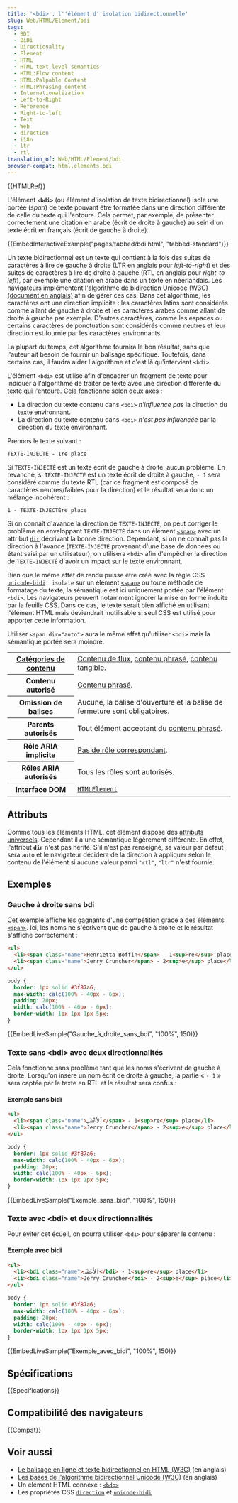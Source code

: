 ```yaml
---
title: '<bdi> : l''élément d''isolation bidirectionnelle'
slug: Web/HTML/Element/bdi
tags:
  - BDI
  - BiDi
  - Directionality
  - Element
  - HTML
  - HTML text-level semantics
  - HTML:Flow content
  - HTML:Palpable Content
  - HTML:Phrasing content
  - Internationalization
  - Left-to-Right
  - Reference
  - Right-to-left
  - Text
  - Web
  - direction
  - i18n
  - ltr
  - rtl
translation_of: Web/HTML/Element/bdi
browser-compat: html.elements.bdi
---
```

{{HTMLRef}}

L'élément **`<bdi>`** (ou élément d'isolation de texte bidirectionnel) isole une portée (_span_) de texte pouvant être formatée dans une direction différente de celle du texte qui l'entoure. Cela permet, par exemple, de présenter correctement une citation en arabe (écrit de droite à gauche) au sein d'un texte écrit en français (écrit de gauche à droite).

{{EmbedInteractiveExample("pages/tabbed/bdi.html", "tabbed-standard")}}

Un texte bidirectionnel est un texte qui contient à la fois des suites de caractères à lire de gauche à droite (LTR en anglais pour _left-to-right_) et des suites de caractères à lire de droite à gauche (RTL en anglais pour _right-to-left_), par exemple une citation en arabe dans un texte en néerlandais. Les navigateurs implémentent [l'algorithme de bidirection Unicode (W3C)(document en anglais)](https://www.w3.org/International/articles/inline-bidi-markup/uba-basics) afin de gérer ces cas. Dans cet algorithme, les caractères ont une direction implicite : les caractères latins sont considérés comme allant de gauche à droite et les caractères arabes comme allant de droite à gauche par exemple. D'autres caractères, comme les espaces ou certains caractères de ponctuation sont considérés comme neutres et leur direction est fournie par les caractères environnants.

La plupart du temps, cet algorithme fournira le bon résultat, sans que l'auteur ait besoin de fournir un balisage spécifique. Toutefois, dans certains cas, il faudra aider l'algorithme et c'est là qu'intervient `<bdi>`.

L'élément `<bdi>` est utilisé afin d'encadrer un fragment de texte pour indiquer à l'algorithme de traiter ce texte avec une direction différente du texte qui l'entoure. Cela fonctionne selon deux axes :

- La direction du texte contenu dans `<bdi>` _n'influence pas_ la direction du texte environnant.
- La direction du texte contenu dans `<bdi>` _n'est pas influencée_ par la direction du texte environnant.

Prenons le texte suivant :

```plain
TEXTE-INJECTÉ - 1re place
```

Si `TEXTE-INJECTÉ` est un texte écrit de gauche à droite, aucun problème. En revanche, si `TEXTE-INJECTÉ` est un texte écrit de droite à gauche, `- 1` sera considéré comme du texte RTL (car ce fragment est composé de caractères neutres/faibles pour la direction) et le résultat sera donc un mélange incohérent :

```plain
1 - TEXTE-INJECTÉre place
```

Si on connaît d'avance la direction de `TEXTE-INJECTÉ`, on peut corriger le problème en enveloppant `TEXTE-INJECTÉ` dans un élément [`<span>`](/fr/docs/Web/HTML/Element/span) avec un attribut [`dir`](/fr/docs/Web/HTML/Global_attributes#attr-dir) décrivant la bonne direction. Cependant, si on ne connaît pas la direction à l'avance (`TEXTE-INJECTÉ` provenant d'une base de données ou étant saisi par un utilisateur), on utilisera `<bdi>` afin d'empêcher la direction de `TEXTE-INJECTÉ` d'avoir un impact sur le texte environnant.

Bien que le même effet de rendu puisse être créé avec la règle CSS [`unicode-bidi`](/fr/docs/Web/CSS/unicode-bidi)`: isolate` sur un élément [`<span>`](/fr/docs/Web/HTML/Element/span) ou toute méthode de formatage du texte, la sémantique est ici uniquement portée par l'élément `<bdi>`. Les navigateurs peuvent notamment ignorer la mise en forme induite par la feuille CSS. Dans ce cas, le texte serait bien affiché en utilisant l'élément HTML mais deviendrait inutilisable si seul CSS est utilisé pour apporter cette information.

Utiliser `<span dir="auto">` aura le même effet qu'utiliser `<bdi>` mais la sémantique portée sera moindre.

<table class="properties">
  <tbody>
    <tr>
      <th scope="row">
        <a href="/fr/docs/Web/Guide/HTML/Content_categories"
          >Catégories de contenu</a
        >
      </th>
      <td>
        <a href="/fr/docs/Web/Guide/HTML/Content_categories#flow_content"
          >Contenu de flux</a
        >,
        <a href="/fr/docs/Web/Guide/HTML/Content_categories#phrasing_content"
          >contenu phrasé</a
        >,
        <a href="/fr/docs/Web/Guide/HTML/Content_categories#palpable_content"
          >contenu tangible</a
        >.
      </td>
    </tr>
    <tr>
      <th scope="row">Contenu autorisé</th>
      <td>
        <a href="/fr/docs/Web/Guide/HTML/Content_categories#phrasing_content"
          >Contenu phrasé</a
        >.
      </td>
    </tr>
    <tr>
      <th scope="row">Omission de balises</th>
      <td>
        Aucune, la balise d'ouverture et la balise de fermeture sont
        obligatoires.
      </td>
    </tr>
    <tr>
      <th scope="row">Parents autorisés</th>
      <td>
        Tout élément acceptant du
        <a href="/fr/docs/Web/Guide/HTML/Content_categories#phrasing_content"
          >contenu phrasé</a
        >.
      </td>
    </tr>
    <tr>
      <th scope="row">Rôle ARIA implicite</th>
      <td>
        <a href="https://www.w3.org/TR/html-aria/#dfn-no-corresponding-role"
          >Pas de rôle correspondant</a
        >.
      </td>
    </tr>
    <tr>
      <th scope="row">Rôles ARIA autorisés</th>
      <td>Tous les rôles sont autorisés.</td>
    </tr>
    <tr>
      <th scope="row">Interface DOM</th>
      <td>
        <a href="/fr/docs/Web/API/HTMLElement"><code>HTMLElement</code></a>
      </td>
    </tr>
  </tbody>
</table>

## Attributs

Comme tous les éléments HTML, cet élément dispose des [attributs universels](/fr/docs/Web/HTML/Global_attributes). Cependant il a une sémantique légèrement différente. En effet, l'attribut **`dir`** n'est pas hérité. S'il n'est pas renseigné, sa valeur par défaut sera `auto` et le navigateur décidera de la direction à appliquer selon le contenu de l'élément si aucune valeur parmi `"rtl"`, `"ltr"` n'est fournie.

## Exemples

### Gauche à droite sans bdi

Cet exemple affiche les gagnants d'une compétition grâce à des éléments [`<span>`](/fr/docs/Web/HTML/Element/span). Ici, les noms ne s'écrivent que de gauche à droite et le résultat s'affiche correctement :

```html
<ul>
  <li><span class="name">Henrietta Boffin</span> - 1<sup>re</sup> place</li>
  <li><span class="name">Jerry Cruncher</span> - 2<sup>e</sup> place</li>
</ul>
```

```css hidden
body {
  border: 1px solid #3f87a6;
  max-width: calc(100% - 40px - 6px);
  padding: 20px;
  width: calc(100% - 40px - 6px);
  border-width: 1px 1px 1px 5px;
}
```

{{EmbedLiveSample("Gauche_à_droite_sans_bdi", "100%", 150)}}

### Texte sans \<bdi> avec deux directionnalités

Cela fonctionne sans problème tant que les noms s'écrivent de gauche à droite. Lorsqu'on insère un nom écrit de droite à gauche, la partie « `- 1` » sera captée par le texte en RTL et le résultat sera confus :

#### Exemple sans bidi

```html
<ul>
  <li><span class="name">اَلأَعْشَى</span> - 1<sup>re</sup> place</li>
  <li><span class="name">Jerry Cruncher</span> - 2<sup>e</sup> place</li>
</ul>
```

```css hidden
body {
  border: 1px solid #3f87a6;
  max-width: calc(100% - 40px - 6px);
  padding: 20px;
  width: calc(100% - 40px - 6px);
  border-width: 1px 1px 1px 5px;
}
```

{{EmbedLiveSample("Exemple_sans_bidi", "100%", 150)}}

### Texte avec \<bdi> et deux directionnalités

Pour éviter cet écueil, on pourra utiliser `<bdi>` pour séparer le contenu :

#### Exemple avec bidi

```html
<ul>
  <li><bdi class="name">اَلأَعْشَى</bdi> - 1<sup>re</sup> place</li>
  <li><bdi class="name">Jerry Cruncher</bdi> - 2<sup>e</sup> place</li>
</ul>
```

```css hidden
body {
  border: 1px solid #3f87a6;
  max-width: calc(100% - 40px - 6px);
  padding: 20px;
  width: calc(100% - 40px - 6px);
  border-width: 1px 1px 1px 5px;
}
```

{{EmbedLiveSample("Exemple_avec_bidi", "100%", 150)}}

## Spécifications

{{Specifications}}

## Compatibilité des navigateurs

{{Compat}}

## Voir aussi

- [Le balisage en ligne et texte bidirectionnel en HTML (W3C)](https://www.w3.org/International/articles/inline-bidi-markup/) (en anglais)
- [Les bases de l'algorithme bidirectionnel Unicode (W3C)](https://www.w3.org/International/articles/inline-bidi-markup/uba-basics) (en anglais)
- Un élément HTML connexe : [`<bdo>`](/fr/docs/Web/HTML/Element/bdo)
- Les propriétés CSS [`direction`](/fr/docs/Web/CSS/direction) et [`unicode-bidi`](/fr/docs/Web/CSS/unicode-bidi)

